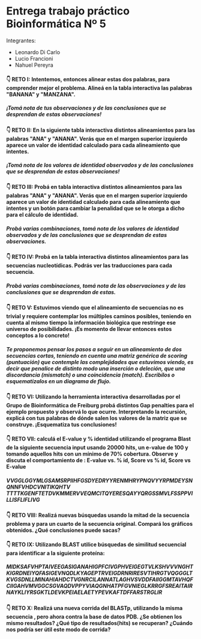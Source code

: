 # Entrega trabajo práctico Bioinformática Nº 5 

Integrantes: 
- Leonardo Di Carlo
- Lucio Francioni
- Nahuel Pereyra

#### 👇 RETO I: Intentemos, entonces alinear estas dos palabras, para comprender mejor el problema. Alineá en la tabla interactiva las palabras "BANANA" y "MANZANA". 
##### ¡Tomá nota de tus observaciones y de las conclusiones que se desprendan de estas observaciones!

#### 👇 RETO II: En la siguiente tabla interactiva distintos alineamientos para las palabras "ANA" y "ANANA". Verás que en el margen superior izquierdo aparece un valor de identidad calculado para cada alineamiento que intentes.
##### ¡Tomá nota de los valores de identidad observados y de las conclusiones que se desprendan de estas observaciones!

#### 👇 RETO III: Probá en tabla interactiva distintos alineamientos para las palabras "ANA" y "ANANA". Verás que en el margen superior izquierdo aparece un valor de identidad calculado para cada alineamiento que intentes y un botón para cambiar la penalidad que se le otorga a dicho para el cálculo de identidad.
##### Probá varias combinaciones, tomá nota de los valores de identidad observados y de las conclusiones que se desprendan de estas observaciones.

#### 👇 RETO IV: Probá en la tabla interactiva distintos alineamientos para las secuencias nucleotídicas. Podrás ver las traducciones para cada secuencia.
##### Probá varias combinaciones, tomá nota de las observaciones y de las conclusiones que se desprendan de estas.

#### 👇 RETO V: Estuvimos viendo que el alineamiento de secuencias no es trivial y requiere contemplar los múltiples caminos posibles, teniendo en cuenta al mismo tiempo la información biológica que restringe ese universo de posibilidades. ¡Es momento de llevar entonces estos conceptos a lo concreto!
##### Te proponemos pensar los pasos a seguir en un alineamiento de dos secuencias cortas, teniendo en cuenta una matriz genérica de scoring (puntuación) que contemple las complejidades que estuvimos viendo, es decir que penalice de distinto modo una inserción o deleción, que una discordancia (mismatch) o una coincidencia (match). Escribilos o esquematizalos en un diagrama de flujo.

#### 👇 RETO VI: Utilizando la herramienta interactiva desarrolladas por el Grupo de Bioinformática de Freiburg probá distintos Gap penalties para el ejemplo propuesto y observá lo que ocurre. Interpretando la recursión, explicá con tus palabras de dónde salen los valores de la matriz que se construye. ¡Esquematiza tus conclusiones!

#### 👇 RETO VII: calculá el E-value y % identidad utilizando el programa Blast de la siguiente secuencia input usando 20000 hits, un e-value de 100 y tomando aquellos hits con un mínimo de 70% cobertura. Observe y discuta el comportamiento de : E-value vs. % id, Score vs % id, Score vs E-value
##### VVGGLGGYMLGSAMSRPIIHFGSDYEDRYYRENMHRYPNQVYYRPMDEYSNQNNFVHDCVNITIKQHTV TTTTKGENFTETDVKMMERVVEQMCITQYERESQAYYQRGSSMVLFSSPPVILLISFLIFLIVG

#### 👇 RETO VIII: Realizá nuevas búsquedas usando la mitad de la secuencia problema y para un cuarto de la secuencia original. Compará los gráficos obtenidos. ¿Qué conclusiones puede sacas?

#### 👇 RETO IX: Utilizando BLAST utilice búsquedas de similitud secuencial para identificar a la siguiente proteína:
##### MIDKSAFVHPTAIVEEGASIGANAHIGPFCIVGPHVEIGEGTVLKSHVVVNGHTKIGRDNEIYQFASIGEVNQDLKYAGEPTRVEIGDRNRIRESVTIHRGTVQGGGLTKVGSDNLLMINAHIAHDCTVGNRCILANNATLAGHVSVDDFAIIGGMTAVHQFCIIGAHVMVGGCSGVAQDVPPYVIAQGNHATPFGVNIEGLKRRGFSREAITAIRNAYKLIYRSGKTLDEVKPEIAELAETYPEVKAFTDFFARSTRGLIR

#### 👇 RETO X: Realizá una nueva corrida del BLASTp, utilizando la misma secuencia , pero ahora contra la base de datos PDB. ¿Se obtienen los mismo resultados? ¿Qué tipo de resultados(hits) se recuperan? ¿Cuándo nos podría ser útil este modo de corrida?